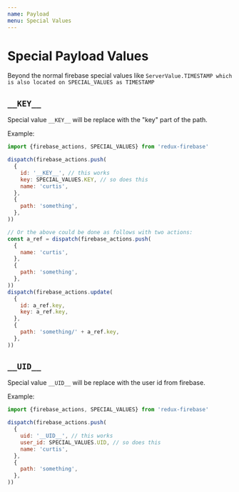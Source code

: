 ```yaml
---
name: Payload 
menu: Special Values
---
```


# Special Payload Values

Beyond the normal firebase special values like `ServerValue.TIMESTAMP which is also located on SPECIAL_VALUES as TIMESTAMP`

## `__KEY__`

Special value `__KEY__` will be replace with the "key" part of the path.

Example:

```js
import {firebase_actions, SPECIAL_VALUES} from 'redux-firebase'

dispatch(firebase_actions.push(
  {
    id: '__KEY__', // this works
    key: SPECIAL_VALUES.KEY, // so does this
    name: 'curtis',
  },
  {
    path: 'something',
  },
))

// Or the above could be done as follows with two actions:
const a_ref = dispatch(firebase_actions.push(
  {
    name: 'curtis',
  },
  {
    path: 'something',
  },
))
dispatch(firebase_actions.update(
  {
    id: a_ref.key,
    key: a_ref.key,
  },
  {
    path: 'something/' + a_ref.key,
  },
))
```

## `__UID__`

Special value `__UID__` will be replace with the user id from firebase.

Example:

```js
import {firebase_actions, SPECIAL_VALUES} from 'redux-firebase'

dispatch(firebase_actions.push(
  {
    uid: '__UID__', // this works
    user_id: SPECIAL_VALUES.UID, // so does this
    name: 'curtis',
  },
  {
    path: 'something',
  },
))
```